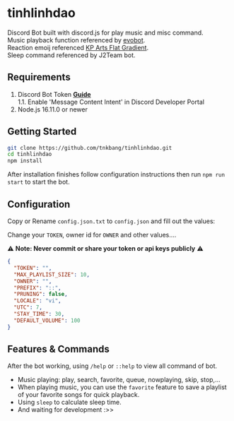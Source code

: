 # tinhlinhdao

Discord Bot built with discord.js for play music and misc command.
<br/>
Music playback function referenced by <a href="https://github.com/eritislami/evobot">evobot</a>.
<br/>
Reaction emoij referenced <a href="https://www.flaticon.com/authors/kp-arts/flat-gradient">KP Arts Flat Gradient</a>.
</br>
Sleep command referenced by J2Team bot.

## Requirements

1. Discord Bot Token **[Guide](https://discordjs.guide/preparations/setting-up-a-bot-application.html#creating-your-bot)**  
   1.1. Enable 'Message Content Intent' in Discord Developer Portal
2. Node.js 16.11.0 or newer

## Getting Started

```sh
git clone https://github.com/tnkbang/tinhlinhdao.git
cd tinhlinhdao
npm install
```

After installation finishes follow configuration instructions then run `npm run start` to start the bot.

## Configuration

Copy or Rename `config.json.txt` to `config.json` and fill out the values:

Change your `TOKEN`, owner id for `OWNER` and other values....

⚠️ **Note: Never commit or share your token or api keys publicly** ⚠️

```json
{
  "TOKEN": "",
  "MAX_PLAYLIST_SIZE": 10,
  "OWNER": "",
  "PREFIX": "::",
  "PRUNING": false,
  "LOCALE": "vi",
  "UTC": 7,
  "STAY_TIME": 30,
  "DEFAULT_VOLUME": 100
}
```

## Features & Commands

After the bot working, using `/help` or `::help` to view all command of bot.

- Music playing: play, search, favorite, queue, nowplaying, skip, stop,...
- When playing music, you can use the `favorite` feature to save a playlist of your favorite songs for quick playback.
- Using `sleep` to calculate sleep time.
- And waiting for development :>>
